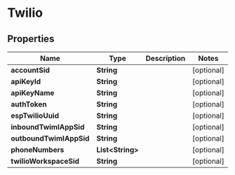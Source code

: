 
# Twilio

## Properties
Name | Type | Description | Notes
------------ | ------------- | ------------- | -------------
**accountSid** | **String** |  |  [optional]
**apiKeyId** | **String** |  |  [optional]
**apiKeyName** | **String** |  |  [optional]
**authToken** | **String** |  |  [optional]
**espTwilioUuid** | **String** |  |  [optional]
**inboundTwimlAppSid** | **String** |  |  [optional]
**outboundTwimlAppSid** | **String** |  |  [optional]
**phoneNumbers** | **List&lt;String&gt;** |  |  [optional]
**twilioWorkspaceSid** | **String** |  |  [optional]



